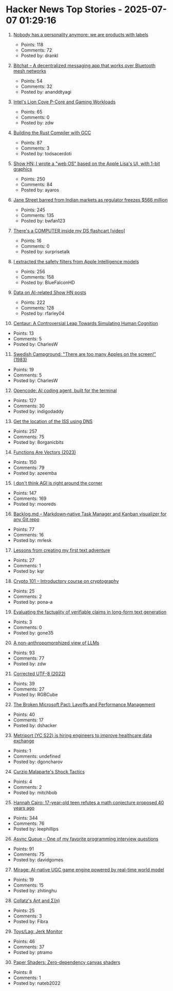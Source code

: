# Hacker News Top Stories - 2025-07-07 01:29:16

1. [Nobody has a personality anymore: we are products with labels](https://www.freyaindia.co.uk/p/nobody-has-a-personality-anymore)
   - Points: 118
   - Comments: 72
   - Posted by: drankl

2. [Bitchat – A decentralized messaging app that works over Bluetooth mesh networks](https://github.com/jackjackbits/bitchat)
   - Points: 54
   - Comments: 32
   - Posted by: ananddtyagi

3. [Intel's Lion Cove P-Core and Gaming Workloads](https://chipsandcheese.com/p/intels-lion-cove-p-core-and-gaming)
   - Points: 65
   - Comments: 0
   - Posted by: zdw

4. [Building the Rust Compiler with GCC](https://fractalfir.github.io/generated_html/cg_gcc_bootstrap.html)
   - Points: 87
   - Comments: 3
   - Posted by: todsacerdoti

5. [Show HN: I wrote a "web OS" based on the Apple Lisa's UI, with 1-bit graphics](https://alpha.lisagui.com/)
   - Points: 250
   - Comments: 84
   - Posted by: ayaros

6. [Jane Street barred from Indian markets as regulator freezes $566 million](https://www.cnbc.com/2025/07/04/indian-regulator-bars-us-trading-firm-jane-street-from-accessing-securities-market.html)
   - Points: 245
   - Comments: 135
   - Posted by: bwfan123

7. [There's a COMPUTER inside my DS flashcart [video]](https://www.youtube.com/watch?v=uq0pJmd7GAA)
   - Points: 16
   - Comments: 0
   - Posted by: surprisetalk

8. [I extracted the safety filters from Apple Intelligence models](https://github.com/BlueFalconHD/apple_generative_model_safety_decrypted)
   - Points: 256
   - Comments: 158
   - Posted by: BlueFalconHD

9. [Data on AI-related Show HN posts](https://ryanfarley.co/ai-show-hn-data/)
   - Points: 222
   - Comments: 128
   - Posted by: rfarley04

10. [Centaur: A Controversial Leap Towards Simulating Human Cognition](https://insidescientific.com/centaur-a-controversial-leap-towards-simulating-human-cognition/)
   - Points: 13
   - Comments: 5
   - Posted by: CharlesW

11. [Swedish Campground: "There are too many Apples on the screen!" (1983)](https://www.folklore.org/Swedish_Campground.html)
   - Points: 19
   - Comments: 5
   - Posted by: CharlesW

12. [Opencode: AI coding agent, built for the terminal](https://github.com/sst/opencode)
   - Points: 127
   - Comments: 30
   - Posted by: indigodaddy

13. [Get the location of the ISS using DNS](https://shkspr.mobi/blog/2025/07/get-the-location-of-the-iss-using-dns/)
   - Points: 257
   - Comments: 75
   - Posted by: 8organicbits

14. [Functions Are Vectors (2023)](https://thenumb.at/Functions-are-Vectors/)
   - Points: 150
   - Comments: 79
   - Posted by: azeemba

15. [I don't think AGI is right around the corner](https://www.dwarkesh.com/p/timelines-june-2025)
   - Points: 147
   - Comments: 169
   - Posted by: mooreds

16. [Backlog.md – Markdown‑native Task Manager and Kanban visualizer for any Git repo](https://github.com/MrLesk/Backlog.md)
   - Points: 77
   - Comments: 16
   - Posted by: mrlesk

17. [Lessons from creating my first text adventure](https://entropicthoughts.com/lessons-from-creating-first-text-adventure)
   - Points: 27
   - Comments: 1
   - Posted by: kqr

18. [Crypto 101 – Introductory course on cryptography](https://www.crypto101.io/)
   - Points: 25
   - Comments: 2
   - Posted by: pona-a

19. [Evaluating the factuality of verifiable claims in long-form text generation](https://aclanthology.org/2024.findings-emnlp.552/)
   - Points: 3
   - Comments: 0
   - Posted by: gone35

20. [A non-anthropomorphized view of LLMs](http://addxorrol.blogspot.com/2025/07/a-non-anthropomorphized-view-of-llms.html)
   - Points: 93
   - Comments: 77
   - Posted by: zdw

21. [Corrected UTF-8 (2022)](https://www.owlfolio.org/development/corrected-utf-8/)
   - Points: 39
   - Comments: 27
   - Posted by: RGBCube

22. [The Broken Microsoft Pact: Layoffs and Performance Management](https://danielsada.tech/blog/microsoft-pact/)
   - Points: 40
   - Comments: 17
   - Posted by: dshacker

23. [Metriport (YC S22) is hiring engineers to improve healthcare data exchange](https://www.ycombinator.com/companies/metriport/jobs/Rn2Je8M-software-engineer)
   - Points: 1
   - Comments: undefined
   - Posted by: dgoncharov

24. [Curzio Malaparte's Shock Tactics](https://www.newyorker.com/books/under-review/curzio-malapartes-shock-tactics)
   - Points: 4
   - Comments: 2
   - Posted by: mitchbob

25. [Hannah Cairo: 17-year-old teen refutes a math conjecture proposed 40 years ago](https://english.elpais.com/science-tech/2025-07-01/a-17-year-old-teen-refutes-a-mathematical-conjecture-proposed-40-years-ago.html)
   - Points: 344
   - Comments: 76
   - Posted by: leephillips

26. [Async Queue – One of my favorite programming interview questions](https://davidgomes.com/async-queue-interview-ai/)
   - Points: 91
   - Comments: 75
   - Posted by: davidgomes

27. [Mirage: AI-native UGC game engine powered by real-time world model](https://blog.dynamicslab.ai)
   - Points: 19
   - Comments: 15
   - Posted by: zhitinghu

28. [Collatz's Ant and Σ(n)](https://gbragafibra.github.io/2025/07/06/collatz_ant5.html)
   - Points: 25
   - Comments: 3
   - Posted by: Fibra

29. [Toys/Lag: Jerk Monitor](https://nothing.pcarrier.com/posts/lag/)
   - Points: 46
   - Comments: 37
   - Posted by: ptramo

30. [Paper Shaders: Zero-dependency canvas shaders](https://github.com/paper-design/shaders)
   - Points: 8
   - Comments: 1
   - Posted by: nateb2022

